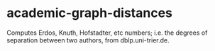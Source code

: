 # academic-graph-distances
Computes Erdos, Knuth, Hofstadter, etc numbers; i.e. the degrees of separation between two authors, from dblp.uni-trier.de.
